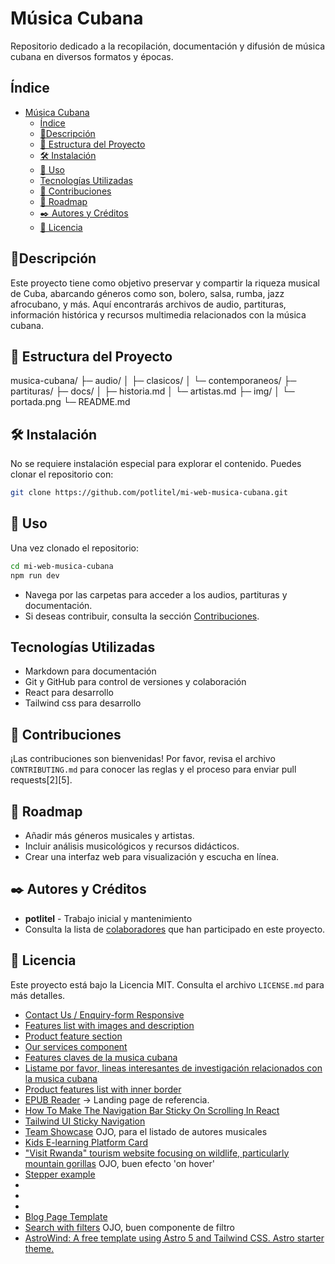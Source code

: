 # Música Cubana

Repositorio dedicado a la recopilación, documentación y difusión de música cubana en diversos formatos y épocas.

## Índice

- [Música Cubana](#música-cubana)
  - [Índice](#índice)
  - [🚦Descripción](#descripción)
  - [📂 Estructura del Proyecto](#-estructura-del-proyecto)
  - [🛠️ Instalación](#️-instalación)
  - [🚀 Uso](#-uso)
  - [Tecnologías Utilizadas](#tecnologías-utilizadas)
  - [🤝 Contribuciones](#-contribuciones)
  - [🏃 Roadmap](#-roadmap)
  - [✒️ Autores y Créditos](#️-autores-y-créditos)
  - [📄 Licencia](#-licencia)

## 🚦Descripción

Este proyecto tiene como objetivo preservar y compartir la riqueza musical de Cuba, abarcando géneros como son, bolero, salsa, rumba, jazz afrocubano, y más. Aquí encontrarás archivos de audio, partituras, información histórica y recursos multimedia relacionados con la música cubana.

## 📂 Estructura del Proyecto

musica-cubana/
├─ audio/
│ ├─ clasicos/
│ └─ contemporaneos/
├─ partituras/
├─ docs/
│ ├─ historia.md
│ └─ artistas.md
├─ img/
│ └─ portada.png
└─ README.md


## 🛠️ Instalación

No se requiere instalación especial para explorar el contenido. Puedes clonar el repositorio con:

```bash
git clone https://github.com/potlitel/mi-web-musica-cubana.git
```

## 🚀 Uso

Una vez clonado el repositorio:

```bash
cd mi-web-musica-cubana
npm run dev
```

- Navega por las carpetas para acceder a los audios, partituras y documentación.
- Si deseas contribuir, consulta la sección [Contribuciones](#contribuciones).

## Tecnologías Utilizadas

- Markdown para documentación
- Git y GitHub para control de versiones y colaboración
- React para desarrollo
- Tailwind css para desarrollo

## 🤝 Contribuciones

¡Las contribuciones son bienvenidas! Por favor, revisa el archivo `CONTRIBUTING.md` para conocer las reglas y el proceso para enviar pull requests[2][5].

## 🏃 Roadmap

- Añadir más géneros musicales y artistas.
- Incluir análisis musicológicos y recursos didácticos.
- Crear una interfaz web para visualización y escucha en línea.

## ✒️ Autores y Créditos

- **potlitel** - Trabajo inicial y mantenimiento
- Consulta la lista de [colaboradores](https://github.com/potlitel/mi-web-musica-cubana/graphs/contributors) que han participado en este proyecto.

## 📄 Licencia

Este proyecto está bajo la Licencia MIT. Consulta el archivo `LICENSE.md` para más detalles.



- [Contact Us / Enquiry-form Responsive](https://tailwindflex.com/@kuldeep541/contact-us-enquiry-form-responsive)
- [Features list with images and description](https://tailwindflex.com/@noah/features-list-with-images-and-description)
- [Product feature section](https://tailwindflex.com/@anonymous/product-feature-section)
- [Our services component](https://tailwindflex.com/@kris-showen/our-services-component)
- [Features claves de la musica cubana](https://www.perplexity.ai/search/features-claves-de-la-musica-c-sHzFO.ClQvuhJ7Qj0n77iQ)
- [Listame por favor, lineas interesantes de investigación relacionados con la musica cubana](https://www.perplexity.ai/search/listame-por-favor-temas-intere-HSNwJ2MzQNuSQHZ7VoonAg)
- [Product features list with inner border](https://tailwindflex.com/@limaa-m/product-features-list-with-inner-border)
- [EPUB Reader](https://icecreamapps.com/es/Ebook-Reader/) -> Landing page de referencia.
- [How To Make The Navigation Bar Sticky On Scrolling In React](https://chesteralan.medium.com/how-to-make-the-navigation-bar-sticky-on-scrolling-in-react-a7ee629fe30c)
- [Tailwind UI Sticky Navigation](https://tailkits.com/blog/tailwind-ui-sticky-navigation/)
- [Team Showcase](https://tailwindflex.com/@kuldeep541/team-showcase) OJO, para el listado de autores musicales
- [Kids E-learning Platform Card](https://tailwindflex.com/@sammytg7/kids-e-learning-platform-card)
- ["Visit Rwanda" tourism website focusing on wildlife, particularly mountain gorillas](https://tailwindflex.com/@mfuranziza-hamza/visit-rwanda-tourism-website-focusing-on-wildlife-particularly-mountain-gorillas) OJO, buen efecto 'on hover'
- [Stepper example](https://tailwindflex.com/@santos78/stepper-example)
- [](https://www.pngegg.com/en/png-btqoc/download)
- [](https://marek-rozmus.medium.com/responsive-background-with-css-and-react-81a633ecb058)
- [](https://github.com/marekrozmus/blog-responsive-background-with-react-and-css)
- [Blog Page Template](https://componentland.com/component/blog-page-template-3)
- [Search with filters](https://componentland.com/component/search-with-filters-2) OJO, buen componente de filtro
- [AstroWind: A free template using Astro 5 and Tailwind CSS. Astro starter theme.](https://github.com/onwidget/astrowind)